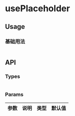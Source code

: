 # usePlaceholder

## Usage
### 基础用法
```ts

```

## API
### Types
```ts

```

### Params
| 参数 | 说明 | 类型 | 默认值 |
|------|------|------|--------|
